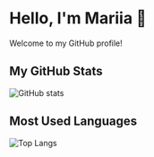# Hello, I'm Mariia 👋

Welcome to my GitHub profile!

## My GitHub Stats
![GitHub stats](https://github-readme-stats.vercel.app/api?username=Mariia-Ann&show_icons=true&theme=dark)

## Most Used Languages
![Top Langs](https://github-readme-stats.vercel.app/api/top-langs/?username=Mariia-Ann&layout=compact&theme=dark)
